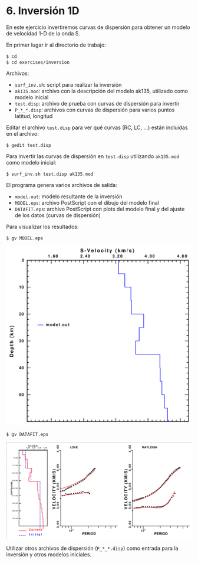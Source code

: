 # 6. Inversión 1D

En este ejercicio invertiremos curvas de dispersión para
obtener un modelo de velocidad 1-D de la onda S.

En primer lugar ir al directorio de trabajo:

    $ cd
    $ cd exercises/inversion

Archivos:

- `surf_inv.sh`: script para realizar la inversión
- `ak135.mod`: archivo con la descripción del modelo ak135, utilizado como modelo inicial
- `test.disp`: archivo de prueba con curvas de dispersión para invertir
- `P_*_*.disp`: archivos con curvas de dispersión para varios puntos latitud, longitud

Editar el archivo `test.disp` para ver qué curvas (RC, LC, ...) están incluidas en el archivo:

    $ gedit test.disp

Para invertir las curvas de dispersión en `test.disp` utilizando `ak135.mod` como modelo inicial:

    $ surf_inv.sh test.disp ak135.mod

El programa genera varios archivos de salida:

- `model.out`: modelo resultante de la inversión
- `MODEL.eps`: archivo PostScript con el dibujo del modelo final
- `DATAFIT.eps`: archivo PostScript con plots del modelo final y del
   ajuste de los datos (curvas de dispersión)

Para visualizar los resultados:

    $ gv MODEL.eps

![model](model.png)

    $ gv DATAFIT.eps

![datafit](datafit.png)

Utilizar otros archivos de dispersión (`P_*_*.disp`) como entrada para la inversión
y otros modelos iniciales.

